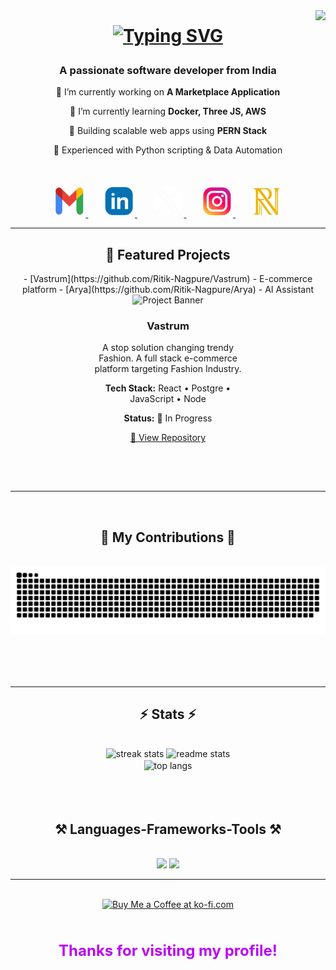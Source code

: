 <div>
    <img align="right" src="https://visitor-badge.laobi.icu/badge?page_id=Ritik-Nagpure.Ritik-Nagpure" />
<div>

<br>

<h1 align="center" style="margin:2px; padding: 5px; overflow:True">
<a href="https://git.io/typing-svg"><img src="https://readme-typing-svg.herokuapp.com?font=Bungee&size=40&duration=4000&color=AF36F7&center=true&vCenter=true&multiline=true&width=600&height=100&lines=HI+!+%F0%9F%91%8B+I'm+Ritik+Nagpure;Welcome+To+my+Profile." alt="Typing SVG" /></a>
</h1>

<h3 align="center">
    A passionate software developer from India
</h3>


<div align="center">
    <p>🔭 I’m currently working on <b>A Marketplace Application</b></p>
    <p>🌱 I’m currently learning <b>Docker, Three JS, AWS</b></p>
    <p>🚀 Building scalable web apps using <b>PERN Stack</b> </p>
    <p>🐍 Experienced with Python scripting & Data Automation  </p>
</div>

<br>
<br>

<div align="center"> 
  <a href="mailto:ritiknagpure@gmail.com">
    <img src="./contact-icon/gmail.png" target="_blank" style="width:45px; height:45px; margin: 2px; padding: 1px"/>
  </a>
  &nbsp;
  &nbsp;
  &nbsp;
  <a href="https://www.linkedin.com/in/ritik-nagpure-2677151a1/" target="_blank">
    <img src="./contact-icon/linkedin.png" target="_blank" style="width:45px;    height:45px;    margin: 2px;    padding: 1px">
  </a>
    &nbsp;
  &nbsp;
  &nbsp;
  <a href="https://x.com/PseudoRick" target="_blank">
     <img src="./contact-icon/x.png" target="_blank" style="width:45px;    height:45px;    margin: 2px;    padding: 1px" /> 
  </a>
    &nbsp;
  &nbsp;
  &nbsp;
<a href="https://www.instagram.com/quanto__" target="_blank">
    <img src="./contact-icon/instagram.png" target="_blank" style="width:45px;    height:45px;    margin: 2px;    padding: 1px" />
  </a>
    &nbsp;
  &nbsp;
  &nbsp;
<a href="https://ritik-nagpure.github.io/Portfolio/" target="_blank">
    <img src="./contact-icon/portfolio.png" target="_blank" style="width:45px;    height:45px;    margin: 2px;padding: 1px" />
  </a>
</div>


<hr>

<div align="center"> 
    <h2> 📝 Featured Projects  </h2>
- [Vastrum](https://github.com/Ritik-Nagpure/Vastrum) - E-commerce platform  
- [Arya](https://github.com/Ritik-Nagpure/Arya) - AI Assistant  

<div align="center" style="height:300px; width:250px; background: url('./Banner/logo.png')">
  <img  alt="Project Banner" />

  <h3>Vastrum</h3>

  <p>A stop solution changing trendy Fashion. A full stack e-commerce platform targeting Fashion Industry.</p>

  <p><strong>Tech Stack:</strong> React • Postgre • JavaScript • Node</p>

  <p><strong>Status:</strong> 🚧 In Progress</p>

  <a href="https://github.com/yourusername/Vastrum" target="_blank">🔗 View Repository</a>

</div>


</div>

<hr>


<br>

<div align="center">
  <h2>🐍 My Contributions 🐍</h2>
  <br>
  <img alt="snake eating my contributions" src="https://raw.githubusercontent.com/salesp07/salesp07/output/github-contribution-grid-snake.svg" />
  
  <br/><br/><br/>
</div>

<hr/>

<h2 align="center">⚡ Stats ⚡</h2>
<br>
<div align=center>
  <img width=390 src="https://github-readme-streak-stats-salesp07.vercel.app/?user=Ritik-Nagpure&count_private=true&theme=react&border_radius=10" alt="streak stats"/>
  <img width=390 src="https://github-readme-stats-salesp07.vercel.app/api?username=Ritik-Nagpure&count_private=true&show_icons=true&theme=react&rank_icon=github&border_radius=10" alt="readme stats" />
  <br/>
  <img width=325 align="center" src="https://github-readme-stats-salesp07.vercel.app/api/top-langs/?username=Ritik-Nagpure&hide=HTML&langs_count=8&layout=compact&theme=react&border_radius=10&size_weight=0.5&count_weight=0.5&exclude_repo=github-readme-stats" alt="top langs" />
</div>

<br>
<br>


<br>

<h2 align="center">⚒️ Languages-Frameworks-Tools ⚒️</h2>
<br/>
<div align="center">
    <img src="https://skillicons.dev/icons?i=html,css,tailwind,materialui,javascript,typescript,react,next,redux,nodejs,express,tensorflow,d3,threejs" />
    <img src="https://skillicons.dev/icons?i=aws,bootstrap,python,mongodb,postgresql,mysql,redis,docker,kubernetes,jenkins,git,github,vscode,pycharm,kafka," /><br>
</div>

<hr>
<br>
<div align="center">
<a href='https://ko-fi.com/' target='_blank'><img height='64' style='border:0px;height:64px;' src='https://storage.ko-fi.com/cdn/kofi1.png?v=3' border='0' alt='Buy Me a Coffee at ko-fi.com' /></a>
</div>

<br/>
<h3 align="center" style="color:#bb05f2ff; font-size:24px;">
    Thanks for visiting my profile!  
</h3>
